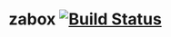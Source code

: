 # zabox [![Build Status](https://travis-ci.org/halkeye/zabox.svg?branch=master)](https://travis-ci.org/halkeye/zabox)
